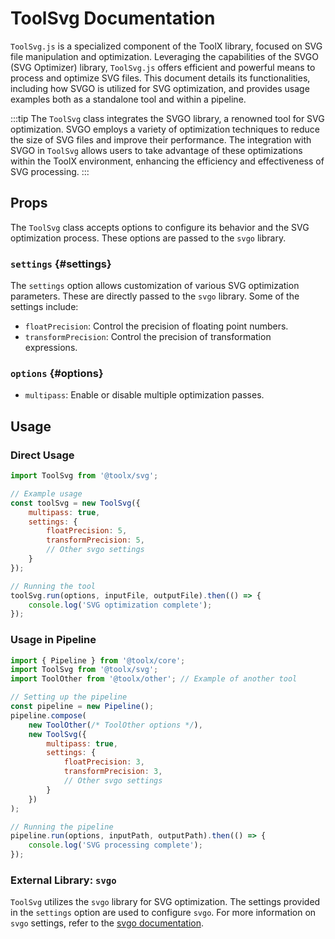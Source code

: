 # ToolSvg Documentation

`ToolSvg.js` is a specialized component of the ToolX library, focused on SVG file manipulation and optimization. Leveraging the capabilities of the SVGO (SVG Optimizer) library, `ToolSvg.js` offers efficient and powerful means to process and optimize SVG files. This document details its functionalities, including how SVGO is utilized for SVG optimization, and provides usage examples both as a standalone tool and within a pipeline.

:::tip
The `ToolSvg` class integrates the SVGO library, a renowned tool for SVG optimization. SVGO employs a variety of optimization techniques to reduce the size of SVG files and improve their performance. The integration with SVGO in `ToolSvg` allows users to take advantage of these optimizations within the ToolX environment, enhancing the efficiency and effectiveness of SVG processing.
:::

## Props

The `ToolSvg` class accepts options to configure its behavior and the SVG optimization process. These options are passed to the `svgo` library.

### `settings` {#settings}

The `settings` option allows customization of various SVG optimization parameters. These are directly passed to the `svgo` library. Some of the settings include:

- `floatPrecision`: Control the precision of floating point numbers.
- `transformPrecision`: Control the precision of transformation expressions.

### `options` {#options}

- `multipass`: Enable or disable multiple optimization passes.

## Usage

### Direct Usage

```js
import ToolSvg from '@toolx/svg';

// Example usage
const toolSvg = new ToolSvg({
    multipass: true,
    settings: {
        floatPrecision: 5,
        transformPrecision: 5,
        // Other svgo settings
    }
});

// Running the tool
toolSvg.run(options, inputFile, outputFile).then(() => {
    console.log('SVG optimization complete');
});
```

### Usage in Pipeline

```js
import { Pipeline } from '@toolx/core';
import ToolSvg from '@toolx/svg';
import ToolOther from '@toolx/other'; // Example of another tool

// Setting up the pipeline
const pipeline = new Pipeline();
pipeline.compose(
    new ToolOther(/* ToolOther options */),
    new ToolSvg({
        multipass: true,
        settings: {
            floatPrecision: 3,
            transformPrecision: 3,
            // Other svgo settings
        }
    })
);

// Running the pipeline
pipeline.run(options, inputPath, outputPath).then(() => {
    console.log('SVG processing complete');
});
```

### External Library: `svgo`

`ToolSvg` utilizes the `svgo` library for SVG optimization. The settings provided in the `settings` option are used to configure `svgo`. For more information on `svgo` settings, refer to the [svgo documentation](https://github.com/svg/svgo).


